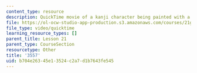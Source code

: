 ```yaml
---
content_type: resource
description: QuickTime movie of a kanji character being painted with a brush.
file: https://ol-ocw-studio-app-production.s3.amazonaws.com/courses/21g-504-japanese-iv-spring-2009/b704e26345e13524c2a7d1b7643fe545_3557.mov
file_type: video/quicktime
learning_resource_types: []
parent_title: Lesson 21
parent_type: CourseSection
resourcetype: Other
title: '3557'
uid: b704e263-45e1-3524-c2a7-d1b7643fe545
---
```

